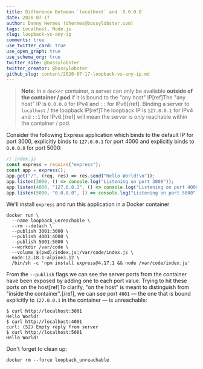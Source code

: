 ```yaml
---
title: Difference Between `localhost` and `0.0.0.0`
date: 2020-07-17
author: Danny Hermes (dhermes@bossylobster.com)
tags: Localhost, Node.js
slug: loopback-vs-any-ip
comments: true
use_twitter_card: true
use_open_graph: true
use_schema_org: true
twitter_site: @bossylobster
twitter_creator: @bossylobster
github_slug: content/2020-07-17-loopback-vs-any-ip.md
---
```


> **Note**: In a `docker` container, a server can only be available
> **outside of the container / pod** if it is bound to the "any host"
> IP[ref]The "any host" IP is `0.0.0.0` for IPv4 and `::` for IPv6[/ref].
> Binding a server to `localhost` / the loopback IP[ref]The loopback IP is
> `127.0.0.1` for IPv4 and `::1` for IPv6.[/ref] will mean the server is
> only reachable within the container / pod.

Consider the following Express application which binds to the default IP for
port 3000, explicitly binds to `127.0.0.1` for port 4000 and explicitly binds
to `0.0.0.0` for port 5000:

```javascript
// index.js
const express = require("express");
const app = express();
app.get("/", (req, res) => res.send("Hello World!\n"));
app.listen(3000, () => console.log("Listening on port 3000"));
app.listen(4000, "127.0.0.1", () => console.log("Listening on port 4000"));
app.listen(5000, "0.0.0.0", () => console.log("Listening on port 5000"));
```

We'll install `express` and run this application in a Docker container

```console
docker run \
  --name loopback_unreachable \
  --rm --detach \
  --publish 3001:3000 \
  --publish 4001:4000 \
  --publish 5001:5000 \
  --workdir /var/code \
  --volume $(pwd)/index.js:/var/code/index.js \
  node:12.18.1-alpine3.12 \
  /bin/sh -c 'npm install express@4.17.1 && node /var/code/index.js'
```

From the `--publish` flags we can see the server ports from the container
have been exposed by adding one to each port value. Trying to hit these
ports on the host[ref]To clarify, "on the host" is meant to distinguish from
"inside the container".[/ref], we can see port `4001` &mdash; the
one that is bound explicitly to `127.0.0.1` in the container &mdash; is
unreachable:

```console
$ curl http://localhost:3001
Hello World!
$ curl http://localhost:4001
curl: (52) Empty reply from server
$ curl http://localhost:5001
Hello World!
```

Don't forget to clean up:

```console
docker rm --force loopback_unreachable
```
